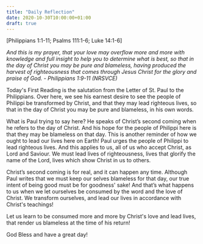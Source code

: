 ```yaml
---
title: "Daily Reflection"
date: 2020-10-30T10:00:00+01:00
draft: true
---
```


[Philippians 1:1-11; Psalms 111:1-6; Luke 14:1-6]

_And this is my prayer, that your love may overflow more and more with knowledge and full insight to help you to determine what is best, so that in the day of Christ you may be pure and blameless, having produced the harvest of righteousness that comes through Jesus Christ for the glory and praise of God. - Philippians 1:9-11 (NRSVCE)_

Today's First Reading is the salutation from the Letter of St. Paul to the Philippians. Over here, we see his earnest desire to see the people of Philippi be transformed by Christ, and that they may lead righteous lives, so that in the day of Christ you may be pure and blameless, in his own words.

What is Paul trying to say here? He speaks of Christ’s second coming when he refers to the day of Christ. And his hope for the people of Philippi here is that they may be blameless on that day. This is another reminder of how we ought to lead our lives here on Earth! Paul urges the people of Philippi to lead righteous lives. And this applies to us, all of us who accept Christ, as Lord and Saviour. We must lead lives of righteousness, lives that glorify the name of the Lord, lives which show Christ in us to others.

Christ’s second coming is for real, and it can happen any time. Although Paul writes that we must keep our selves blameless for that day, our true intent of being good must be for goodness' sake! And that’s what happens to us when we let ourselves be consumed by the word and the love of Christ. We transform ourselves, and lead our lives in accordance with Christ's teachings!

Let us learn to be consumed more and more by Christ's love and lead lives, that render us blameless at the time of his return!

God Bless and have a great day!